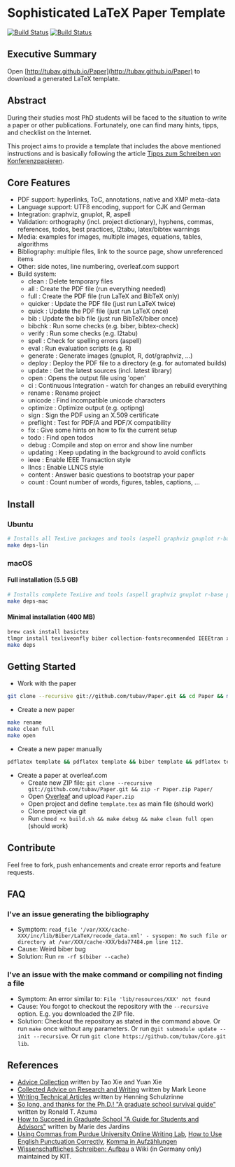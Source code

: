 # Sophisticated LaTeX Paper Template

[![Build Status](https://github.com/tubav/Paper/workflows/linux/badge.svg)](https://github.com/tubav/Paper/actions)
[![Build Status](https://github.com/tubav/Paper/workflows/macOS/badge.svg)](https://github.com/tubav/Paper/actions)

## Executive Summary

Open [http://tubav.github.io/Paper](http://tubav.github.io/Paper) to download a generated LaTeX template.

## Abstract

During their studies most PhD students will be faced to the situation to
write a paper or other publications. Fortunately, one can find many hints,
tipps, and checklist on the Internet.

This project aims to provide a template that includes the above mentioned
instructions and is basically following the article [Tipps zum Schreiben von Konferenzpapieren](http://sdqweb.ipd.kit.edu/wiki/Tipps_zum_Schreiben_von_Konferenzpapieren).

## Core Features

* PDF support: hyperlinks, ToC, annotations, native and XMP meta-data
* Language support: UTF8 encoding, support for CJK and German
* Integration: graphviz, gnuplot, R, aspell
* Validation: orthography (incl. project dictionary), hyphens, commas, references, todos, best practices, l2tabu, latex/bibtex warnings
* Media: examples for images, multiple images, equations, tables, algorithms
* Bibliography: multiple files, link to the source page, show unreferenced items
* Other: side notes, line numbering, overleaf.com support
* Build system:
  * clean     : Delete temporary files
  * all       : Create the PDF file (run everything needed)
  * full      : Create the PDF file (run LaTeX and BibTeX only)
  * quicker   : Update the PDF file (just run LaTeX twice)
  * quick     : Update the PDF file (just run LaTeX once)
  * bib       : Update the bib file (just run BibTeX/biber once)
  * bibchk    : Run some checks (e.g. biber, bibtex-check)
  * verify    : Run some checks (e.g. l2tabu)
  * spell     : Check for spelling errors (aspell)
  * eval      : Run evaluation scripts (e.g. R)
  * generate  : Generate images (gnuplot, R, dot/graphviz, ...)
  * deploy    : Deploy the PDF file to a directory (e.g. for automated builds)
  * update    : Get the latest sources (incl. latest library)
  * open      : Opens the output file using 'open'
  * ci        : Continuous Integration - watch for changes an rebuild everything
  * rename    : Rename project
  * unicode   : Find incompatible unicode characters
  * optimize  : Optimize output (e.g. optipng)
  * sign      : Sign the PDF using an X.509 certificate
  * preflight : Test for PDF/A and PDF/X compatibility
  * fix       : Give some hints on how to fix the current setup
  * todo      : Find open todos
  * debug     : Compile and stop on error and show line number
  * updating  : Keep updating in the background to avoid conflicts
  * ieee      : Enable IEEE Transaction style
  * llncs     : Enable LLNCS style
  * content   : Answer basic questions to bootstrap your paper
  * count     : Count number of words, figures, tables, captions, ...

## Install

### Ubuntu

```bash
# Installs all TexLive packages and tools (aspell graphviz gnuplot r-base plantuml)
make deps-lin
```

### macOS

#### Full installation (5.5 GB)

```bash
# Installs complete TexLive and tools (aspell graphviz gnuplot r-base plantuml)
make deps-mac
```

#### Minimal installation (400 MB)

```bash
brew cask install basictex
tlmgr install texliveonfly biber collection-fontsrecommended IEEEtran xindy
make deps
```

## Getting Started

* Work with the paper

```bash
git clone --recursive git://github.com/tubav/Paper.git && cd Paper && make
```

* Create a new paper

```bash
make rename
make clean full
make open
```

* Create a new paper manually

```bash
pdflatex template && pdflatex template && biber template && pdflatex template && pdflatex template
```

* Create a paper at overleaf.com
  * Create new ZIP file: ```git clone --recursive git://github.com/tubav/Paper.git && zip -r Paper.zip Paper/```
  * Open [Overleaf](https://www.overleaf.com/dash) and upload ```Paper.zip```
  * Open project and define ```template.tex``` as main file (should work)
  * Clone project via git
  * Run ```chmod +x build.sh && make debug && make clean full open```  (should work)

## Contribute

Feel free to fork, push enhancements and create error reports and feature requests.

## FAQ

### I've an issue generating the bibliography

* Symptom: ```read_file '/var/XXX/cache-XXX/inc/lib/Biber/LaTeX/recode_data.xml' - sysopen: No such file or directory at /var/XXX/cache-XXX/bda77484.pm line 112.```
* Cause: Weird biber bug
* Solution: Run ```rm -rf $(biber --cache)```

### I've an issue with the make command or compiling not finding a file

* Symptom: An error similar to: ```File 'lib/resources/XXX' not found```
* Cause: You forgot to checkout the repository with the ```--recursive``` option. E.g. you downloaded the ZIP file.
* Solution:
 Checkout the repository as stated in the command above.
 Or run ```make``` once without any parameters.
 Or run ```@git submodule update --init --recursive```.
 Or run ```git clone https://github.com/tubav/Core.git lib```.

## References

* [Advice Collection](http://taoxie.cs.illinois.edu/advice.htm) written by Tao Xie and Yuan Xie
* [Collected Advice on Research and Writing](http://www.cs.cmu.edu/afs/cs.cmu.edu/user/mleone/web/how-to.html) written by Mark Leone
* [Writing Technical Articles](http://www.cs.columbia.edu/~hgs/etc/writing-style.html) written by Henning Schulzrinne
* [So long, and thanks for the Ph.D.! "A graduate school survival guide"](http://www.cs.unc.edu/~azuma/hitch4.html) written by Ronald T. Azuma
* [How to Succeed in Graduate School "A Guide for Students and Advisors"](https://www.csee.umbc.edu/~mariedj/papers/advice.pdf) written by Marie des Jardins
* [Using Commas from Purdue University Online Writing Lab](https://owl.english.purdue.edu/owl/resource/607/01/), [How to Use English Punctuation Correctly](https://www.wikihow.com/Use-English-Punctuation-Correctly), [Komma in Aufzählungen](https://www.ego4u.de/de/cram-up/writing/comma?08)
* [Wissenschaftliches Schreiben: Aufbau](https://sdqweb.ipd.kit.edu/wiki/Wissenschaftliches_Schreiben/Aufbau) a Wiki (in Germany only) maintained by KIT.
